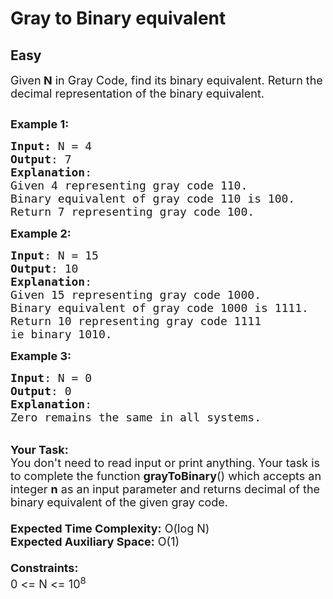 # Gray to Binary equivalent
## Easy
<div class="problems_problem_content__Xm_eO"><p><span style="font-size:18px">Given<strong>&nbsp;N</strong>&nbsp;in Gray Code, find its binary equivalent.&nbsp;Return the decimal representation of the binary equivalent.</span></p>

<p><span style="font-size:18px"><img alt="" src="https://media.geeksforgeeks.org/img-practice/ScreenShot2021-08-27at10-1630039200.png"></span></p>

<p><span style="font-size:18px"><strong>Example 1:</strong></span></p>

<pre><span style="font-size:18px"><strong>Input: </strong>N = 4
<strong>Output</strong>: 7
<strong>Explanation</strong>:
Given 4 representing gray code 110.
Binary equivalent of gray code 110 is 100.
Return 7 representing gray code 100.
</span></pre>

<p><span style="font-size:18px"><strong>Example 2:</strong></span></p>

<pre><span style="font-size:18px"><strong>Input</strong>: N = 15
<strong>Output</strong>: 10
<strong>Explanation</strong>:
Given 15 representing gray code 1000.
Binary equivalent of gray code 1000 is 1111.
Return 10 representing gray code 1111 
ie binary 1010.</span></pre>

<p><span style="font-size:18px"><strong>Example 3:</strong></span></p>

<pre><span style="font-size:18px"><strong>Input</strong>: N = 0
<strong>Output</strong>: 0
<strong>Explanation</strong>: 
Zero remains the same in all systems.</span></pre>

<p><br>
<span style="font-size:18px"><strong>Your Task:&nbsp;</strong><br>
You don't need to read input or print anything.&nbsp;Your task is to complete the function&nbsp;<strong>grayToBinary</strong>() which accepts an integer&nbsp;<strong>n</strong>&nbsp;as an input parameter and&nbsp;returns decimal of the binary equivalent of the given gray code.&nbsp;<br>
<br>
<strong>Expected Time Complexity:</strong>&nbsp;O(log N)<br>
<strong>Expected Auxiliary Space:</strong>&nbsp;O(1)<br>
<br>
<strong>Constraints:</strong><br>
0 &lt;= N &lt;= 10<sup>8</sup></span></p>
</div>
